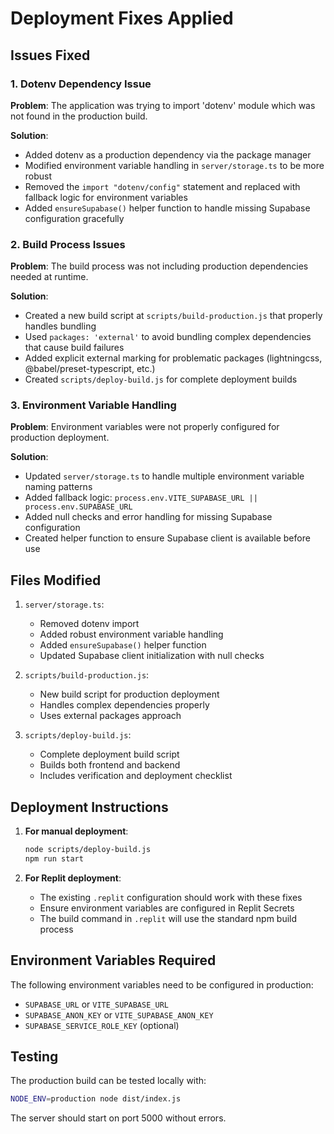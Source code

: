 # Deployment Fixes Applied

## Issues Fixed

### 1. Dotenv Dependency Issue
**Problem**: The application was trying to import 'dotenv' module which was not found in the production build.

**Solution**: 
- Added dotenv as a production dependency via the package manager
- Modified environment variable handling in `server/storage.ts` to be more robust
- Removed the `import "dotenv/config"` statement and replaced with fallback logic for environment variables
- Added `ensureSupabase()` helper function to handle missing Supabase configuration gracefully

### 2. Build Process Issues
**Problem**: The build process was not including production dependencies needed at runtime.

**Solution**:
- Created a new build script at `scripts/build-production.js` that properly handles bundling
- Used `packages: 'external'` to avoid bundling complex dependencies that cause build failures
- Added explicit external marking for problematic packages (lightningcss, @babel/preset-typescript, etc.)
- Created `scripts/deploy-build.js` for complete deployment builds

### 3. Environment Variable Handling
**Problem**: Environment variables were not properly configured for production deployment.

**Solution**:
- Updated `server/storage.ts` to handle multiple environment variable naming patterns
- Added fallback logic: `process.env.VITE_SUPABASE_URL || process.env.SUPABASE_URL`
- Added null checks and error handling for missing Supabase configuration
- Created helper function to ensure Supabase client is available before use

## Files Modified

1. `server/storage.ts`:
   - Removed dotenv import
   - Added robust environment variable handling
   - Added `ensureSupabase()` helper function
   - Updated Supabase client initialization with null checks

2. `scripts/build-production.js`:
   - New build script for production deployment
   - Handles complex dependencies properly
   - Uses external packages approach

3. `scripts/deploy-build.js`:
   - Complete deployment build script
   - Builds both frontend and backend
   - Includes verification and deployment checklist

## Deployment Instructions

1. **For manual deployment**:
   ```bash
   node scripts/deploy-build.js
   npm run start
   ```

2. **For Replit deployment**:
   - The existing `.replit` configuration should work with these fixes
   - Ensure environment variables are configured in Replit Secrets
   - The build command in `.replit` will use the standard npm build process

## Environment Variables Required

The following environment variables need to be configured in production:

- `SUPABASE_URL` or `VITE_SUPABASE_URL`
- `SUPABASE_ANON_KEY` or `VITE_SUPABASE_ANON_KEY`
- `SUPABASE_SERVICE_ROLE_KEY` (optional)

## Testing

The production build can be tested locally with:
```bash
NODE_ENV=production node dist/index.js
```

The server should start on port 5000 without errors.